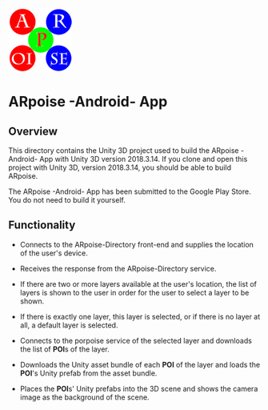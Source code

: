 ![ARpoise Logo](/images/arpoise_logo_rgb-128.png)
# ARpoise -Android- App

## Overview
This directory contains the Unity 3D project used to build the ARpoise -Android- App with Unity 3D version 2018.3.14.
If you clone and open this project with Unity 3D, version 2018.3.14, you should be able to build ARpoise.

The ARpoise -Android- App has been submitted to the Google Play Store. You do not need to build it yourself.

## Functionality
- Connects to the ARpoise-Directory front-end and supplies the location of the user's device.

- Receives the response from the ARpoise-Directory service.

- If there are two or more layers available at the user's location, the list of layers is shown to the user
  in order for the user to select a layer to be shown.
  
- If there is exactly one layer, this layer is selected, or if there is no layer at all, a default layer is selected.

- Connects to the porpoise service of the selected layer and downloads the list of **POI**s of the layer.

- Downloads the Unity asset bundle of each **POI** of the layer and loads the **POI**'s Unity prefab from the asset bundle.

- Places the **POI**s' Unity prefabs into the 3D scene and shows the camera image as the background of the scene.


